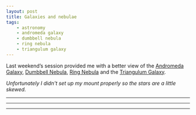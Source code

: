 ```yaml
---
layout: post
title: Galaxies and nebulae
tags:
    - astronomy
    - andromeda galaxy
    - dumbbell nebula
    - ring nebula
    - triangulum galaxy
---
```


Last weekend’s session provided me with a better view of the
[Andromeda Galaxy](https://en.wikipedia.org/wiki/Andromeda_Galaxy),
[Dumbbell Nebula](https://en.wikipedia.org/wiki/Dumbbell_Nebula),
[Ring Nebula](https://en.wikipedia.org/wiki/Ring_Nebula)
and the [Triangulum Galaxy](https://en.wikipedia.org/wiki/Triangulum_Galaxy).

<amp-img width="1200" height="800" layout="responsive" src="{{site.post_images}}/2015-08-13-andromeda.png"></amp-img>
*Unfortunately I didn't set up my mount properly so the stars are a little skewed.*
<hr>

<amp-img width="850" height="1200" layout="responsive" src="{{site.post_images}}/2015-08-13-dumbbell.png"></amp-img>
<hr>
<amp-img width="1200" height="781" layout="responsive" src="{{site.post_images}}/2015-08-13-ring.png"></amp-img>
<hr>
<amp-img width="1200" height="800" layout="responsive" src="{{site.post_images}}/2015-08-13-triangulum.png"></amp-img>